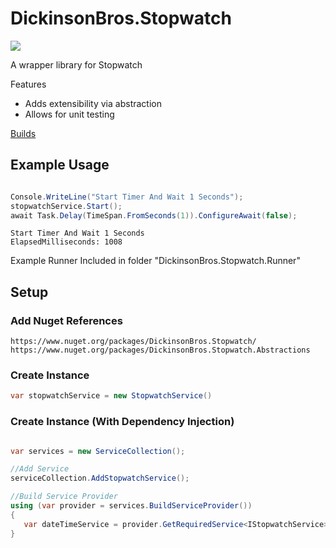 # DickinsonBros.Stopwatch
<a href="https://www.nuget.org/packages/DickinsonBros.Stopwatch/">
    <img src="https://img.shields.io/nuget/v/DickinsonBros.Stopwatch">
</a>

A wrapper library for Stopwatch

Features
* Adds extensibility via abstraction
* Allows for unit testing

<a href="https://dev.azure.com/marksamdickinson/DickinsonBros/_build?definitionScope=%5CDickinsonBros.Stopwatch">Builds</a>

<h2>Example Usage</h2>

```C#

Console.WriteLine("Start Timer And Wait 1 Seconds");
stopwatchService.Start();
await Task.Delay(TimeSpan.FromSeconds(1)).ConfigureAwait(false);

```

    Start Timer And Wait 1 Seconds
    ElapsedMilliseconds: 1008

Example Runner Included in folder "DickinsonBros.Stopwatch.Runner"

<h2>Setup</h2>

<h3>Add Nuget References</h3>

    https://www.nuget.org/packages/DickinsonBros.Stopwatch/
    https://www.nuget.org/packages/DickinsonBros.Stopwatch.Abstractions

<h3>Create Instance</h3>

```C#    
var stopwatchService = new StopwatchService()
```

<h3>Create Instance (With Dependency Injection)</h3>

```C#        

var services = new ServiceCollection();   

//Add Service
serviceCollection.AddStopwatchService();

//Build Service Provider 
using (var provider = services.BuildServiceProvider())
{
   var dateTimeService = provider.GetRequiredService<IStopwatchService>();
}
```    
